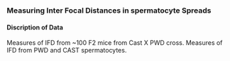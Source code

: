 ### Measuring Inter Focal Distances in spermatocyte Spreads


#### Discription of Data
Measures of IFD from ~100 F2 mice from Cast X PWD cross.
Measures of IFD from PWD and CAST spermatocytes.

